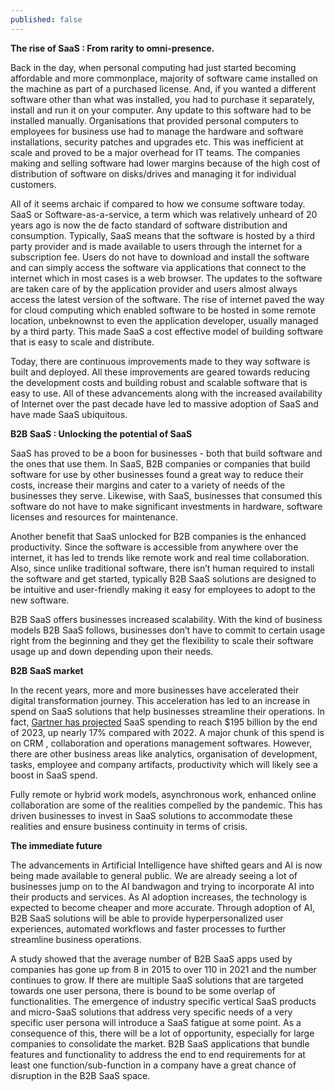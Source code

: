 ```yaml
---
published: false
---
```

**The rise of SaaS : From rarity to omni-presence.** 

Back in the day, when personal computing had just started becoming affordable and more commonplace, majority of software came installed on the machine as part of a purchased license. And, if you wanted a different software other than what was installed, you had to purchase it separately, install and run it on your computer. Any update to this software had to be installed manually.  Organisations that provided personal computers to employees for business use had to manage the hardware and software installations, security patches and upgrades etc. This was inefficient at scale and proved to be a major overhead for IT teams. The companies making and selling software had lower margins because of the high cost of distribution of software on disks/drives and managing it for individual customers. 

All of it seems archaic if compared to how we consume software today. SaaS or Software-as-a-service, a term which was relatively unheard of 20 years ago is now the de facto standard of software distribution and consumption. Typically, SaaS means that the software is hosted by a third party provider and is made available to users through the internet for a subscription fee. Users do not have to download and install the software and can simply access the software via applications that connect to the internet which in most cases is a web browser. The updates to the software are taken care of by the application provider and users almost always access the latest version of the software. The rise of internet paved the way for cloud computing which enabled software to be hosted in some remote location, unbeknownst to even the application developer, usually managed by a third party. This made SaaS a cost effective model of building software that is easy to scale and distribute. 

Today, there are continuous improvements made to they way software is built and deployed. All these improvements are geared towards reducing the development costs and building robust and scalable software that is easy to use. All of these advancements along with the increased availability of Internet over the past decade have led to massive adoption of SaaS and have made SaaS ubiquitous. 

**B2B SaaS : Unlocking the potential of SaaS**

SaaS has proved to be a boon for businesses - both that build software and the ones that use them. In SaaS, B2B companies or companies that build software for use by other businesses found a great way to reduce their costs, increase their margins and cater to a variety of needs of the businesses they serve. Likewise, with SaaS, businesses that consumed this software do not have to make significant investments in hardware, software licenses and resources for maintenance. 

Another benefit that SaaS unlocked for B2B companies is the enhanced productivity. Since the software is accessible from anywhere over the internet, it has led to trends like remote work and real time collaboration. Also, since unlike traditional software, there isn’t human required to install the software and get started, typically B2B SaaS solutions are designed to be intuitive and user-friendly making it easy for employees to adopt to the new software. 

B2B SaaS offers businesses increased scalability. With the kind of business models B2B SaaS follows, businesses don’t have to commit to certain usage right from the beginning and they get the flexibility to scale their software usage up and down depending upon their needs.  

**B2B SaaS market**

In the recent years, more and more businesses have accelerated their digital transformation journey. This acceleration has led to an increase in spend on SaaS solutions that help businesses streamline their operations. In fact, [Gartner has projected](https://www.gartner.com/en/newsroom/press-releases/2022-10-31-gartner-forecasts-worldwide-public-cloud-end-user-spending-to-reach-nearly-600-billion-in-2023) SaaS spending to reach $195 billion by the end of 2023, up nearly 17% compared with 2022. A major chunk of this spend is on CRM , collaboration and operations management softwares. However, there are other business areas like analytics, organisation of development, tasks, employee and company artifacts, productivity which will likely see a boost in SaaS spend. 

Fully remote or hybrid work models, asynchronous work, enhanced online collaboration are some of the realities compelled by the pandemic. This has driven businesses to invest in SaaS solutions to accommodate these realities and ensure business continuity in terms of crisis. 

**The immediate future**

The advancements in Artificial Intelligence have shifted gears and AI is now being made available to general public. We are already seeing a lot of businesses jump on to the AI bandwagon and trying to incorporate AI into their products and services. As AI adoption increases, the technology  is expected to become cheaper and more accurate. Through adoption of AI, B2B SaaS solutions will be able to provide hyperpersonalized user experiences,  automated workflows and faster processes to further streamline business operations. 

A study showed that the average number of B2B SaaS apps used by companies has gone up from 8 in 2015 to over 110 in 2021 and the number continues to grow. If there are multiple SaaS solutions that are targeted towards one user persona, there is bound to be some overlap of functionalities. The emergence of industry specific vertical SaaS products and micro-SaaS solutions that address very specific needs of a very specific user persona will introduce a SaaS fatigue at some point. As a consequence of this, there will be a lot of opportunity, especially for large companies to consolidate the market. B2B SaaS applications that bundle features and functionality to address the end to end requirements for at least one function/sub-function in a company have a great chance of disruption in the B2B SaaS space.
